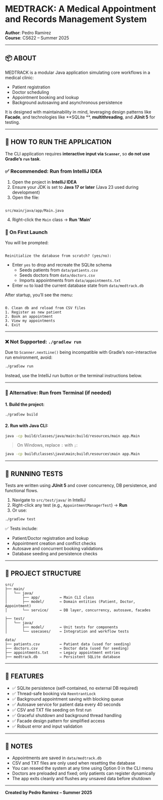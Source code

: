 # MEDTRACK: A Medical Appointment and Records Management System

**Author**: Pedro Ramirez  
**Course**: CS622 – Summer 2025

---

## 📦 ABOUT

MEDTRACK is a modular Java application simulating core workflows in a medical clinic:

- Patient registration
- Doctor scheduling
- Appointment booking and lookup
- Background autosaving and asynchronous persistence

It is designed with maintainability in mind, leveraging design patterns like **Facade**, and technologies like **SQLite
**, **multithreading**, and **JUnit 5** for testing.

---

## 🚀 HOW TO RUN THE APPLICATION

The CLI application requires **interactive input via `Scanner`**, so **do not use Gradle’s `run` task**.

### ✅ Recommended: Run from IntelliJ IDEA

1. Open the project in **IntelliJ IDEA**
2. Ensure your JDK is set to **Java 17 or later** (Java 23 used during development)
3. Open the file:

```

src/main/java/app/Main.java

```

4. Right-click the `Main` class → **Run 'Main'**

### 🧭 On First Launch

You will be prompted:

```

Reinitialize the database from scratch? (yes/no):

```

- Enter `yes` to drop and recreate the SQLite schema
    - Seeds patients from `data/patients.csv`
    - Seeds doctors from `data/doctors.csv`
    - Imports appointments from `data/appointments.txt`
- Enter `no` to load the current database state from `data/medtrack.db`

After startup, you’ll see the menu:

```

0. Clean db and reload from CSV files
1. Register as new patient
2. Book an appointment
3. View my appointments
4. Exit

````

---

### ❌ Not Supported: `./gradlew run`

Due to `Scanner.nextLine()` being incompatible with Gradle’s non-interactive run environment, avoid:

```bash
./gradlew run
````

Instead, use the IntelliJ run button or the terminal instructions below.

---

### 🔹 Alternative: Run from Terminal (if needed)

#### 1. Build the project:

```bash
./gradlew build
```

#### 2. Run with Java CLI:

```bash
java -cp build/classes/java/main:build/resources/main app.Main
```

> On Windows, replace `:` with `;`:

```cmd
java -cp build\classes\java\main;build\resources\main app.Main
```

---

## 🧪 RUNNING TESTS

Tests are written using **JUnit 5** and cover concurrency, DB persistence, and functional flows.

1. Navigate to `src/test/java/` in IntelliJ
2. Right-click any test (e.g., `AppointmentManagerTest`) → **Run**
3. Or use:

```bash
./gradlew test
```

✅ Tests include:

* Patient/Doctor registration and lookup
* Appointment creation and conflict checks
* Autosave and concurrent booking validations
* Database seeding and persistence checks

---

## 📁 PROJECT STRUCTURE

```
src/
├── main/
│   └── java/
│       ├── app/         → Main CLI class
│       ├── model/       → Domain entities (Patient, Doctor, Appointment)
│       └── service/     → DB layer, concurrency, autosave, facades

├── test/
│   └── java/
│       ├── model/       → Unit tests for components
│       └── usecases/    → Integration and workflow tests

data/
├── patients.csv         → Patient data (used for seeding)
├── doctors.csv          → Doctor data (used for seeding)
├── appointments.txt     → Legacy appointment entries
├── medtrack.db          → Persistent SQLite database
```

---

## 🔧 FEATURES

* ✅ SQLite persistence (self-contained, no external DB required)
* ✅ Thread-safe booking via `ReentrantLock`
* ✅ Background appointment saving with blocking queue
* ✅ Autosave service for patient data every 40 seconds
* ✅ CSV and TXT file seeding on first run
* ✅ Graceful shutdown and background thread handling
* ✅ Facade design pattern for simplified access
* ✅ Robust error and input validation

---

## 📌 NOTES

* Appointments are saved in `data/medtrack.db`
* CSV and TXT files are only used when resetting the database
* You can reseed the system at any time using Option 0 in the CLI menu
* Doctors are preloaded and fixed; only patients can register dynamically
* The app exits cleanly and flushes any unsaved data before shutdown

---

**Created by Pedro Ramirez – Summer 2025**


